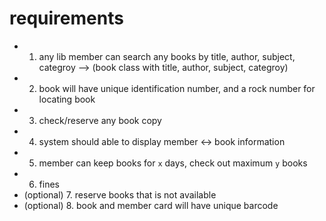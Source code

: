 # requirements
* 1. any lib member can search any books by title, author, subject, categroy --> (book class with title, author, subject, categroy)
* 2. book will have unique identification number, and a rock number for locating book
* 3. check/reserve any book copy
* 4. system should able to display member <-> book information
* 5. member can keep books for `x` days, check out maximum `y` books
* 6. fines
* (optional) 7. reserve books that is not available
* (optional) 8. book and member card will have unique barcode